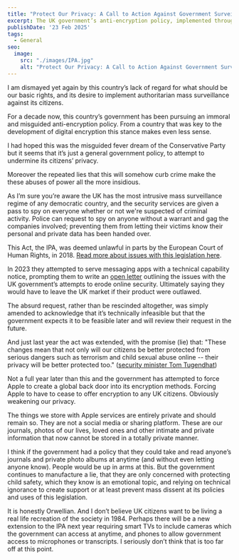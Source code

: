 ```yaml
---
title: "Protect Our Privacy: A Call to Action Against Government Surveillance and Anti-Encryption Policies"
excerpt: The UK government’s anti-encryption policy, implemented through the Investigatory Powers Act (IPA), is criticised for undermining privacy and being based on false claims of crime prevention.
publishDate: '23 Feb 2025'
tags:
  - General
seo:
  image:
    src: "./images/IPA.jpg"
    alt: "Protect Our Privacy: A Call to Action Against Government Surveillance and Anti-Encryption Policies"
---
```


I am dismayed yet again by this country’s lack of regard for what should be our basic rights, and its desire to implement authoritarian mass surveillance against its citizens.

For a decade now, this country’s government has been pursuing an immoral and misguided anti-encryption policy. From a country that was key to the development of digital encryption this stance makes even less sense.

I had hoped this was the misguided fever dream of the Conservative Party but it seems that it’s just a general government policy, to attempt to undermine its citizens’ privacy.

Moreover the repeated lies that this will somehow curb crime make the these abuses of power all the more insidious.

As I’m sure you’re aware the UK has the most intrusive mass surveillance regime of any democratic country, and the security services are given a pass to spy on everyone whether or not we're suspected of criminal activity. Police can request to spy on anyone without a warrant and gag the companies involved; preventing them from letting their victims know their personal and private data has been handed over.

This Act, the IPA, was deemed unlawful in parts by the European Court of Human Rights, in 2018. [Read more about issues with this legislation here](https://www.libertyhumanrights.org.uk/fundamental/mass-surveillance-snoopers-charter/).

In 2023 they attempted to serve messaging apps with a technical capability notice, prompting them to write an [open letter](https://blog.whatsapp.com/an-open-letter) outlining the issues with the UK government’s attempts to erode online security. Ultimately saying they would have to leave the UK market if their product were outlawed.

The absurd request, rather than be rescinded altogether, was simply amended to acknowledge that it’s technically infeasible but that the government expects it to be feasible later and will review their request in the future.

And just last year the act was extended, with the promise (lie) that: "These changes mean that not only will our citizens be better protected from serious dangers such as terrorism and child sexual abuse online -- their privacy will be better protected too." ([security minister Tom Tugendhat](https://www.gov.uk/government/news/investigatory-powers-enhanced-to-keep-people-safer))

Not a full year later than this and the government has attempted to force Apple to create a global back door into its encryption methods. Forcing Apple to have to cease to offer encryption to any UK citizens. Obviously weakening our privacy.

The things we store with Apple services are entirely private and should remain so. They are not a social media or sharing platform. These are our journals, photos of our lives, loved ones and other intimate and private information that now cannot be stored in a totally private manner.

I think if the government had a policy that they could take and read anyone’s journals and private photo albums at anytime (and without even letting anyone know). People would be up in arms at this. But the government continues to manufacture a lie, that they are only concerned with protecting child safety, which they know is an emotional topic, and relying on technical ignorance to create support or at least prevent mass dissent at its policies and uses of this legislation.

It is honestly Orwellian. And I don’t believe UK citizens want to be living a real life recreation of the society in 1984. Perhaps there will be a new extension to the IPA next year requiring smart TVs to include cameras which the government can access at anytime, and phones to allow government access to microphones or transcripts. I seriously don’t think that is too far off at this point.

